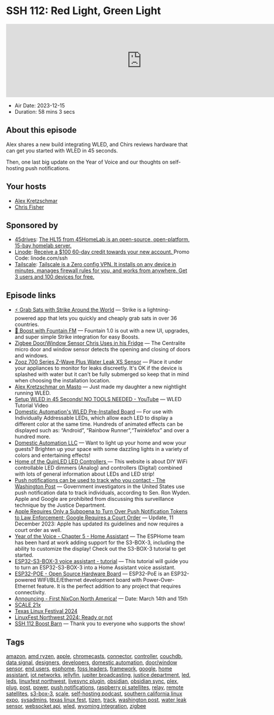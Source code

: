 # SSH 112: Red Light, Green Light

<iframe src="https://player.fireside.fm/v2/dUlrHQih+W06_jLQU?theme=dark" width="740" height="200" frameborder="0" scrolling="no"></iframe>

* Air Date: 2023-12-15
* Duration: 58 mins 3 secs

## About this episode

Alex shares a new build integrating WLED, and Chirs reviews hardware that can get you started with WLED in 45 seconds. 

Then, one last big update on the Year of Voice and our thoughts on self-hosting push notifications.

## Your hosts
* [Alex Kretzschmar](https://selfhosted.show/hosts/alexktz)
* [Chris Fisher](https://selfhosted.show/hosts/chrislas)

## Sponsored by

  * [45drives](https://45homelab.com): [ The HL15 from 45HomeLab is an open-source, open-platform, 15-bay homelab server. ](https://45homelab.com)
  * [Linode](https://linode.com/ssh): [Receive a $100 60-day credit towards your new account. ](https://linode.com/ssh) Promo Code: linode.com/ssh
  * [Tailscale](http://tailscale.com/selfhosted): [Tailscale is a Zero config VPN. It installs on any device in minutes, manages firewall rules for you, and works from anywhere. Get 3 users and 100 devices for free. ](http://tailscale.com/selfhosted)



## Episode links

  * [⚡ Grab Sats with Strike Around the World](https://strike.me/download/ "⚡ Grab Sats with Strike Around the World") — Strike is a lightning-powered app that lets you quickly and cheaply grab sats in over 36 countries. 
  * [🎉 Boost with Fountain FM](https://www.fountain.fm/ "🎉 Boost with Fountain FM") — Fountain 1.0 is out with a new UI, upgrades, and super simple Strike integration for easy Boosts.
  * [Zigbee Door/Window Sensor Chris Uses in his Fridge](https://www.amazon.com/dp/B071YQCWQM?ref=ppx_yo2ov_dt_b_product_details&th=1 "Zigbee Door/Window Sensor Chris Uses in his Fridge") — The Centralite micro door and window sensor detects the opening and closing of doors and windows. 
  * [Zooz 700 Series Z-Wave Plus Water Leak XS Sensor](https://www.amazon.com/dp/B09JKJNFMX "Zooz 700 Series Z-Wave Plus Water Leak XS Sensor") — Place it under your appliances to monitor for leaks discreetly. It's OK if the device is splashed with water but it can't be fully submerged so keep that in mind when choosing the installation location. 
  * [Alex Kretzschmar on Masto](https://techhub.social/@ironicbadger/111461432239351859 "Alex Kretzschmar on Masto") — Just made my daughter a new nightlight running WLED.
  * [Setup WLED in 45 Seconds! NO TOOLS NEEDED - YouTube](https://www.youtube.com/watch?v=aBOEHfT8VY4 "Setup WLED in 45 Seconds! NO TOOLS NEEDED - YouTube") — WLED Tutorial Video
  * [Domestic Automation's WLED Pre-Installed Board](https://www.amazon.com/Domestic-Automation-LLC-Controller-Improvement/dp/B0BPYR92YP?th=1 "Domestic Automation's WLED Pre-Installed Board") — For use with Individually Addressable LEDs, which allow each LED to display a different color at the same time. Hundreds of animated effects can be displayed such as: “Android”, “Rainbow Runner”,“Twinklefox” and over a hundred more. 
  * [Domestic Automation LLC](https://sites.google.com/view/domesticautomationllc/home "Domestic Automation LLC") — Want to light up your home and wow your guests? Brighten up your space with some dazzling lights in a variety of colors and entertaining effects!
  * [Home of the QuinLED LED Controllers ](https://quinled.info/ "Home of the QuinLED LED Controllers ") — This website is about DIY WiFi controllable LED dimmers (Analog) and controllers (Digital) combined with lots of general information about LEDs and LED strip!
  * [Push notifications can be used to track who you contact - The Washington Post](https://www.washingtonpost.com/technology/2023/12/06/push-notifications-surveillance-apple-google/ "Push notifications can be used to track who you contact - The Washington Post") — Government investigators in the United States use push notification data to track individuals, according to Sen. Ron Wyden. Apple and Google are prohibited from discussing this surveillance technique by the Justice Department.
  * [Apple Requires Only a Subpoena to Turn Over Push Notification Tokens to Law Enforcement; Google Requires a Court Order](https://daringfireball.net/linked/2023/12/06/apples-updated-law-enforcement-guidelines "Apple Requires Only a Subpoena to Turn Over Push Notification Tokens to Law Enforcement; Google Requires a Court Order") — Update, 11 December 2023: Apple has updated its guidelines and now requires a court order as well.
  * [Year of the Voice - Chapter 5 - Home Assistant](https://www.home-assistant.io/blog/2023/12/13/year-of-the-voice-chapter-5/ "Year of the Voice - Chapter 5 - Home Assistant") — The ESPHome team has been hard at work adding support for the S3-BOX-3, including the ability to customize the display! Check out the S3-BOX-3 tutorial to get started.
  * [ESP32-S3-BOX-3 voice assistant - tutorial](https://www.home-assistant.io/voice_control/s3_box_voice_assistant/ "ESP32-S3-BOX-3 voice assistant - tutorial") — This tutorial will guide you to turn an ESP32-S3-BOX-3 into a Home Assistant voice assistant.
  * [ESP32-POE - Open Source Hardware Board](https://www.olimex.com/Products/IoT/ESP32/ESP32-POE/open-source-hardware "ESP32-POE - Open Source Hardware Board") — ESP32-PoE is an ESP32-powered WIFI/BLE/Ethernet development board with Power-Over-Ethernet feature. It is the perfect addition to any project that requires connectivity.
  * [Announcing - First NixCon North America!](https://discourse.nixos.org/t/announcing-first-nixcon-north-america/35874 "Announcing - First NixCon North America!") — Date: March 14th and 15th
  * [SCALE 21x](https://www.socallinuxexpo.org/scale/21x "SCALE 21x")
  * [Texas Linux Festival 2024](https://2024.texaslinuxfest.org/ "Texas Linux Festival 2024")
  * [LinuxFest Northwest 2024: Ready or not](https://discuss.lfnw.org/t/lfnw2024-ready-or-not/698 "LinuxFest Northwest 2024: Ready or not")
  * [SSH 112 Boost Barn](https://paste.docs.lol/reader/FormalizedEvangelism "SSH 112 Boost Barn") — Thank you to everyone who supports the show!



## Tags

[amazon](https://selfhosted.show/tags/amazon), [amd ryzen](https://selfhosted.show/tags/amd%20ryzen), [apple](https://selfhosted.show/tags/apple), [chromecasts](https://selfhosted.show/tags/chromecasts), [connector](https://selfhosted.show/tags/connector), [controller](https://selfhosted.show/tags/controller), [couchdb](https://selfhosted.show/tags/couchdb), [data signal](https://selfhosted.show/tags/data%20signal), [designers](https://selfhosted.show/tags/designers), [developers](https://selfhosted.show/tags/developers), [domestic automation](https://selfhosted.show/tags/domestic%20automation), [door/window sensor](https://selfhosted.show/tags/door%2Fwindow%20sensor), [end users](https://selfhosted.show/tags/end%20users), [esphome](https://selfhosted.show/tags/esphome), [foss leaders](https://selfhosted.show/tags/foss%20leaders), [framework](https://selfhosted.show/tags/framework), [google](https://selfhosted.show/tags/google), [home assistant](https://selfhosted.show/tags/home%20assistant), [iot networks](https://selfhosted.show/tags/iot%20networks), [jellyfin](https://selfhosted.show/tags/jellyfin), [jupiter broadcasting](https://selfhosted.show/tags/jupiter%20broadcasting), [justice department](https://selfhosted.show/tags/justice%20department), [led](https://selfhosted.show/tags/led), [leds](https://selfhosted.show/tags/leds), [linuxfest northwest](https://selfhosted.show/tags/linuxfest%20northwest), [livesync plugin](https://selfhosted.show/tags/livesync%20plugin), [obsidian](https://selfhosted.show/tags/obsidian), [obsidian sync](https://selfhosted.show/tags/obsidian%20sync), [plex](https://selfhosted.show/tags/plex), [plug](https://selfhosted.show/tags/plug), [post](https://selfhosted.show/tags/post), [power](https://selfhosted.show/tags/power), [push notifications](https://selfhosted.show/tags/push%20notifications), [raspberry pi satellites](https://selfhosted.show/tags/raspberry%20pi%20satellites), [relay](https://selfhosted.show/tags/relay), [remote satellites](https://selfhosted.show/tags/remote%20satellites), [s3-box-3](https://selfhosted.show/tags/s3-box-3), [scale](https://selfhosted.show/tags/scale), [self-hosting podcast](https://selfhosted.show/tags/self-hosting%20podcast), [southern california linux expo](https://selfhosted.show/tags/southern%20california%20linux%20expo), [sysadmins](https://selfhosted.show/tags/sysadmins), [texas linux fest](https://selfhosted.show/tags/texas%20linux%20fest), [tizen](https://selfhosted.show/tags/tizen), [track](https://selfhosted.show/tags/track), [washington post](https://selfhosted.show/tags/washington%20post), [water leak sensor](https://selfhosted.show/tags/water%20leak%20sensor), [websocket api](https://selfhosted.show/tags/websocket%20api), [wled](https://selfhosted.show/tags/wled), [wyoming integration](https://selfhosted.show/tags/wyoming%20integration), [zigbee](https://selfhosted.show/tags/zigbee)